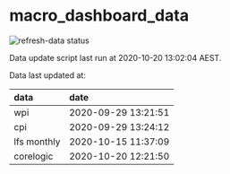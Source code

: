 
<!-- README.md is generated from README.Rmd. Please edit that file -->

# macro\_dashboard\_data

<!-- badges: start -->

![refresh-data
status](https://github.com/MattCowgill/macro_dashboard_data/workflows/refresh-data/badge.svg)

<!-- badges: end -->

Data update script last run at 2020-10-20 13:02:04 AEST.

Data last updated at:

| data        | date                |
| :---------- | :------------------ |
| wpi         | 2020-09-29 13:21:51 |
| cpi         | 2020-09-29 13:24:12 |
| lfs monthly | 2020-10-15 11:37:09 |
| corelogic   | 2020-10-20 12:21:50 |
